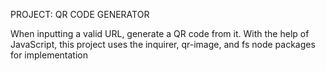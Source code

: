 PROJECT: QR CODE GENERATOR

When inputting a valid URL, generate a QR code from it. With the help of JavaScript, this project uses the inquirer, qr-image, and fs node packages for implementation
